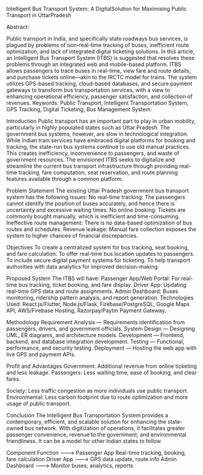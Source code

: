 Intelligent Bus Transport System: A DigitalSolution for Maximising Public Transport in UttarPradesh

Abstract:
 
Public transport in India, and specifically state roadways bus services, is plagued by problems of non-real-time tracking of buses, inefficient route optimization, and lack of integrated digital ticketing solutions. In this article, an Intelligent Bus Transport System (ITBS) is suggested that resolves these problems through an integrated web and mobile-based platform. ITBS allows passengers to trace buses in real-time, view fare and route details, and purchase tickets online—akin to the IRCTC model for trains. The system utilizes GPS-based tracking, cloud-based databases, and secure payment gateways to transform bus transportation services, with a view to enhancing operational efficiency, passenger satisfaction, and collection of revenues. Keywords: Public Transport, Intelligent Transportation System, GPS Tracking, Digital Ticketing, Bus Management System.

Introduction
Public transport has an important part to play in urban mobility, particularly in highly populated states such as Uttar Pradesh. The government bus systems, however, are slow in technological integration. While Indian train services have embraced digital platforms for booking and tracking, the state-run bus systems continue to use old manual practices. This creates inefficiency, inconvenience to passengers, and waste of government resources. The envisioned ITBS seeks to digitalize and streamline the current bus transport infrastructure through providing real-time tracking, fare computation, seat reservation, and route planning features available through a common platform.

Problem Statement The existing Uttar Pradesh government bus transport system has the following issues: No real-time tracking: The passengers cannot identify the position of buses accurately, and hence there is uncertainty and excessive waiting times. No online booking: Tickets are commonly bought manually, which is inefficient and time-consuming. Ineffective route management: There is no data-based optimization of bus routes and schedules. Revenue leakage: Manual fare collection exposes the system to higher chances of financial discrepancies.

Objectives To create a centralized system for bus tracking, seat booking, and fare calculation. To offer real-time bus location updates to passengers. To include secure digital payment systems for ticketing. To help transport authorities with data analytics for improved decision-making.

Proposed System The ITBS will have: Passenger App/Web Portal: For real-time bus tracking, ticket booking, and fare display. Driver App: Updating real-time GPS data and route assignments. Admin Dashboard: Buses monitoring, ridership pattern analysis, and report generation. Technologies Used: React.js/Flutter, Node.js/Flask, Firebase/PostgreSQL, Google Maps API, AWS/Firebase Hosting, Razorpay/Paytm Payment Gateway.

Methodology Requirement Analysis — Requirements identification from passengers, drivers, and government officials. System Design — Designing UML, ER diagrams, and architecture models. Development — Frontend, backend, and database integration development. Testing — Functional, performance, and security testing. Deployment — Hosting the web app with live GPS and payment APIs.

Profit and Advantages Government: Additional revenue from online ticketing and less leakage. Passengers: Less waiting time, ease of booking, and clear fares.

Society: Less traffic congestion as more individuals use public transport. Environmental: Less carbon footprint due to route optimization and more usage of public transport.

Conclusion The Intelligent Bus Transportation System provides a contemporary, efficient, and scalable solution for enhancing the state-owned bus network. With digitization of operations, it facilitates greater passenger convenience, revenue to the government, and environmental friendliness. It can be a model for other Indian states to follow.

Component Function ---> Passenger App Real-time tracking, booking, fare calculation Driver App ---> GPS data update, route info Admin Dashboard ---> Monitor buses, analytics, reports
